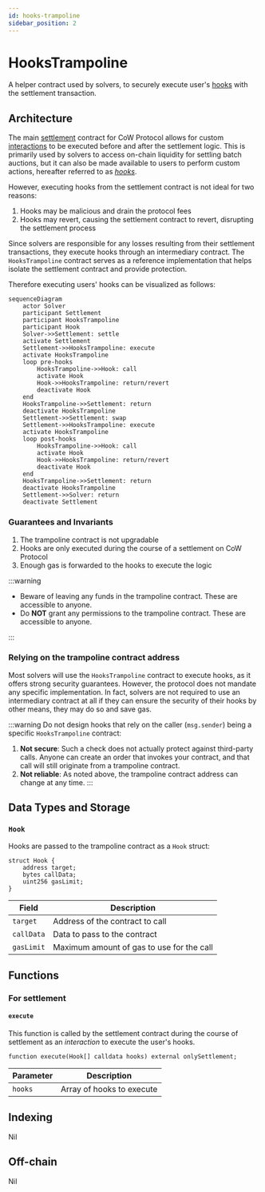 ```yaml
---
id: hooks-trampoline
sidebar_position: 2
---
```


# HooksTrampoline

A helper contract used by solvers, to securely execute user's [hooks](/cow-protocol/reference/core/intents/hooks) with the settlement transaction.

## Architecture

The main [settlement](../core/settlement.md) contract for CoW Protocol allows for custom [interactions](../core/settlement#interactions) to be executed before and after the settlement logic. This is primarily used by solvers to access on-chain liquidity for settling batch auctions, but it can also be made available to users to perform custom actions, hereafter referred to as *[hooks](/cow-protocol/reference/core/intents/hooks)*.

However, executing hooks from the settlement contract is not ideal for two reasons:

1. Hooks may be malicious and drain the protocol fees
2. Hooks may revert, causing the settlement contract to revert, disrupting the settlement process

Since solvers are responsible for any losses resulting from their settlement transactions, they execute hooks through an intermediary contract. The `HooksTrampoline` contract serves as a reference implementation that helps isolate the settlement contract and provide protection.

Therefore executing users' hooks can be visualized as follows:

```mermaid
sequenceDiagram
    actor Solver
    participant Settlement
    participant HooksTrampoline
    participant Hook
    Solver->>Settlement: settle
    activate Settlement
    Settlement->>HooksTrampoline: execute
    activate HooksTrampoline
    loop pre-hooks
        HooksTrampoline->>Hook: call
        activate Hook
        Hook->>HooksTrampoline: return/revert
        deactivate Hook
    end
    HooksTrampoline->>Settlement: return
    deactivate HooksTrampoline
    Settlement->>Settlement: swap
    Settlement->>HooksTrampoline: execute
    activate HooksTrampoline
    loop post-hooks
        HooksTrampoline->>Hook: call
        activate Hook
        Hook->>HooksTrampoline: return/revert
        deactivate Hook
    end
    HooksTrampoline->>Settlement: return
    deactivate HooksTrampoline
    Settlement->>Solver: return
    deactivate Settlement
```

### Guarantees and Invariants

1. The trampoline contract is not upgradable
2. Hooks are only executed during the course of a settlement on CoW Protocol
3. Enough gas is forwarded to the hooks to execute the logic

:::warning

* Beware of leaving any funds in the trampoline contract. These are accessible to anyone.
* Do **NOT** grant any permissions to the trampoline contract. These are accessible to anyone.

:::

### Relying on the trampoline contract address

Most solvers will use the `HooksTrampoline` contract to execute hooks, as it offers strong security guarantees. However, the protocol does not mandate any specific implementation. In fact, solvers are not required to use an intermediary contract at all if they can ensure the security of their hooks by other means, they may do so and save gas.


:::warning
Do not design hooks that rely on the caller (`msg.sender`) being a specific `HooksTrampoline` contract:

1. **Not secure**: Such a check does not actually protect against third-party calls. Anyone can create an order that invokes your contract, and that call will still originate from a trampoline contract.
2. **Not reliable**: As noted above, the trampoline contract address can change at any time.
:::


## Data Types and Storage

### `Hook`

Hooks are passed to the trampoline contract as a `Hook` struct:

```solidity
struct Hook {
    address target;
    bytes callData;
    uint256 gasLimit;
}
```

| **Field** | **Description** |
| --- | --- |
| `target` | Address of the contract to call |
| `callData` | Data to pass to the contract |
| `gasLimit` | Maximum amount of gas to use for the call |

## Functions

### For settlement

#### `execute`

This function is called by the settlement contract during the course of settlement as an *interaction* to execute the user's hooks.

```solidity
function execute(Hook[] calldata hooks) external onlySettlement;
```

| **Parameter** | **Description** |
| --- | --- |
| `hooks` | Array of hooks to execute |

## Indexing

Nil

## Off-chain

Nil